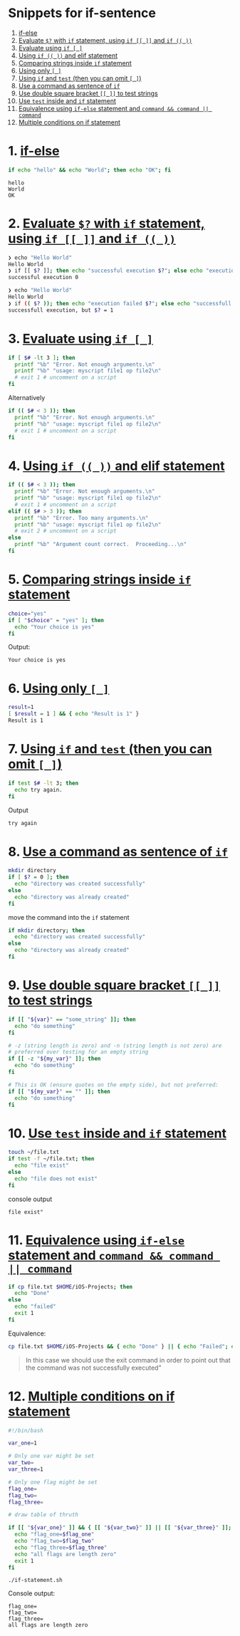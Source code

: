 # Snippets for if-sentence

1. [if-else](https://github.com/c4arl0s/if?tab=readme-ov-file#1-if-else)
2. [Evaluate `$?` with `if` statement, using `if [[ ]]` and `if (( ))`](https://github.com/c4arl0s/if?tab=readme-ov-file#2-evaluate--with-if-statement-using-if---and-if--)
3. [Evaluate using `if [ ]`](https://github.com/c4arl0s/if?tab=readme-ov-file#3-evaluate-using-if--)
4. [Using `if (( ))` and elif statement](https://github.com/c4arl0s/if?tab=readme-ov-file#4-using-if---and-elif-statement)
5. [Comparing strings inside `if` statement](https://github.com/c4arl0s/if?tab=readme-ov-file#5-comparing-strings-inside-if-statement)
6. [Using only `[ ]`](https://github.com/c4arl0s/if?tab=readme-ov-file#6-using-only--)
7. [Using `if` and `test` (then you can omit `[ ]`)](https://github.com/c4arl0s/if?tab=readme-ov-file#7-using-if-and-test-then-you-can-omit--)
8. [Use a command as sentence of `if`](https://github.com/c4arl0s/if?tab=readme-ov-file#8-use-a-command-as-sentence-of-if)
9. [Use double square bracket `[[ ]]` to test strings](https://github.com/c4arl0s/if?tab=readme-ov-file#9-use-double-square-bracket---to-test-strings)
10. [Use `test` inside and `if` statement](https://github.com/c4arl0s/if?tab=readme-ov-file#10-use-test-inside-and-if-statement)
11. [Equivalence using `if-else` statement and `command && command || command`](https://github.com/c4arl0s/if?tab=readme-ov-file#11-equivalence-using-if-else-statement-and-command--command--command)
12. [Multiple conditions on if statement](https://github.com/c4arl0s/if?tab=readme-ov-file#12-multiple-conditions-on-if-statement)

# 1. [if-else](https://github.com/c4arl0s/if?tab=readme-ov-file#snippets-for-if-sentence)

```bash
if echo "hello" && echo "World"; then echo "OK"; fi
```

```console
hello
World
OK
```

# 2. [Evaluate `$?` with `if` statement, using `if [[ ]]` and `if (( ))`](https://github.com/c4arl0s/if?tab=readme-ov-file#snippets-for-if-sentence)

```bash
❯ echo "Hello World"
Hello World
❯ if [[ $? ]]; then echo "successful execution $?"; else echo "execution failed"; fi
successful execution 0
```

```bash
❯ echo "Hello World"
Hello World
❯ if (( $? )); then echo "execution failed $?"; else echo "successfull execution, but \$? = $?"; fi
successfull execution, but $? = 1
```

# 3. [Evaluate using `if [ ]`](https://github.com/c4arl0s/if?tab=readme-ov-file#snippets-for-if-sentence)

```bash
if [ $# -lt 3 ]; then
  printf "%b" "Error. Not enough arguments.\n"
  printf "%b" "usage: myscript file1 op file2\n"
  # exit 1 # uncomment on a script
fi
```

Alternatively

```bash
if (( $# < 3 )); then
  printf "%b" "Error. Not enough arguments.\n"
  printf "%b" "usage: myscript file1 op file2\n"
  # exit 1 # uncomment on a script
fi
```

# 4. [Using `if (( ))` and elif statement](https://github.com/c4arl0s/if?tab=readme-ov-file#snippets-for-if-sentence)

```bash
if (( $# < 3 )); then
  printf "%b" "Error. Not enough arguments.\n"
  printf "%b" "usage: myscript file1 op file2\n"
  # exit 1 # uncomment on a script
elif (( $# > 3 )); then
  printf "%b" "Error. Too many arguments.\n"
  printf "%b" "usage: myscript file1 op file2\n"
  # exit 2 # uncomment on a script
else
  printf "%b" "Argument count correct.  Proceeding...\n"
fi
```

# 5. [Comparing strings inside `if` statement](https://github.com/c4arl0s/if?tab=readme-ov-file#snippets-for-if-sentence)

```bash
choice="yes"
if [ "$choice" = "yes" ]; then
  echo "Your choice is yes"
fi
```

Output:

```console
Your choice is yes
```

# 6. [Using only `[ ]`](https://github.com/c4arl0s/if?tab=readme-ov-file#snippets-for-if-sentence)

```bash
result=1
[ $result = 1 ] && { echo "Result is 1" }
Result is 1
```

# 7. [Using `if` and `test` (then you can omit `[ ]`)](https://github.com/c4arl0s/if?tab=readme-ov-file#snippets-for-if-sentence)

```bash
if test $# -lt 3; then
  echo try again.
fi
```

Output

```bash
try again
```

# 8. [Use a command as sentence of `if`](https://github.com/c4arl0s/if?tab=readme-ov-file#snippets-for-if-sentence)

```bash
mkdir directory
if [ $? = 0 ]; then
  echo "directory was created successfully"
else 
  echo "directory was already created"
fi
```

move the command into the `if` statement

```bash
if mkdir directory; then
  echo "directory was created successfully"
else 
  echo "directory was already created"
fi
```

# 9. [Use double square bracket `[[ ]]` to test strings](https://github.com/c4arl0s/if?tab=readme-ov-file#snippets-for-if-sentence)

```bash
if [[ "${var}" == "some_string" ]]; then
  echo "do something"
fi
```

```bash
# -z (string length is zero) and -n (string length is not zero) are
# preferred over testing for an empty string
if [[ -z "${my_var}" ]]; then
  echo "do something"
fi
```

```bash
# This is OK (ensure quotes on the empty side), but not preferred:
if [[ "${my_var}" == "" ]]; then
  echo "do something"
fi
```

# 10. [Use `test` inside and `if` statement](https://github.com/c4arl0s/if?tab=readme-ov-file#snippets-for-if-sentence)

```bash
touch ~/file.txt
if test -f ~/file.txt; then
  echo "file exist"
else 
  echo "file does not exist"
fi
```

console output

```console
file exist"
```

# 11. [Equivalence using `if-else` statement and `command && command || command`](https://github.com/c4arl0s/if?tab=readme-ov-file#snippets-for-if-sentence)

```bash
if cp file.txt $HOME/iOS-Projects; then
  echo "Done"
else 
  echo "failed"
  exit 1
fi
```

Equivalence:

```bash
cp file.txt $HOME/iOS-Projects && { echo "Done" } || { echo "Failed"; exit 1 }
```

> In this case we should use the exit command in order to point out that the command was not successfully executed" 

# 12. [Multiple conditions on if statement](https://github.com/c4arl0s/if?tab=readme-ov-file#snippets-for-if-sentence)

```bash
#!/bin/bash

var_one=1

# Only one var might be set
var_two=
var_three=1

# Only one flag might be set
flag_one=
flag_two=
flag_three=

# draw table of thruth

if [[ "${var_one}" ]] && { [[ "${var_two}" ]] || [[ "${var_three}" ]]; } && { [[ -z "${flag_one}" ]] && [[ -z "${flag_two}" ]] && [[ -z "${flag_three}" ]]; }; then
  echo "flag_one=$flag_one"
  echo "flag_two=$flag_two"
  echo "flag_three=$flag_three"
  echo "all flags are length zero"
  exit 1
fi
```

```console
./if-statement.sh
```

Console output:

```console
flag_one=
flag_two=
flag_three=
all flags are length zero
```
